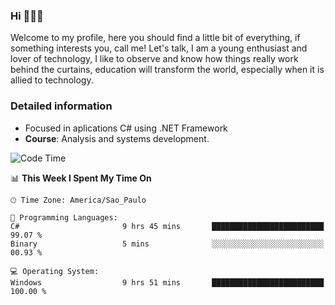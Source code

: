 


### Hi 🙋🏽‍♂️

Welcome to my profile, here you should find a little bit of everything, if something interests you, call me! Let's talk,
I am a young enthusiast and lover of technology, I like to observe and know how things really work behind the curtains, 
education will transform the world, especially when it is allied to technology.

### Detailed information
* Focused in aplications C# using .NET Framework
* **Course**: Analysis and systems development.

<!--START_SECTION:waka-->
![Code Time](http://img.shields.io/badge/Code%20Time-538%20hrs%2035%20mins-blue)

📊 **This Week I Spent My Time On** 

```text
🕑︎ Time Zone: America/Sao_Paulo

💬 Programming Languages: 
C#                       9 hrs 45 mins       █████████████████████████   99.07 % 
Binary                   5 mins              ░░░░░░░░░░░░░░░░░░░░░░░░░   00.93 % 

💻 Operating System: 
Windows                  9 hrs 51 mins       █████████████████████████   100.00 % 
```


<!--END_SECTION:waka-->



